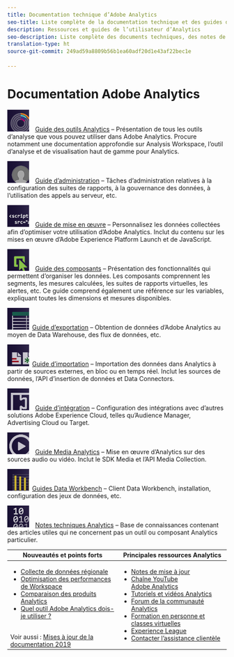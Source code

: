 ```yaml
---
title: Documentation technique d’Adobe Analytics
seo-title: Liste complète de la documentation technique et des guides de l’utilisateur d’auto-assistance relatifs à Adobe Analytics.
description: Ressources et guides de l’utilisateur d’Analytics
seo-description: Liste complète des documents techniques, des notes de mise à jour et des guides de l’utilisateur d’auto-assistance relatifs à Adobe Analytics.
translation-type: ht
source-git-commit: 249ad59a8809b56b1ea60adf20d1e43af22bec1e

---
```



# Documentation Adobe Analytics

[![Outils](assets/analyze_50px.png)](/help/analyze/home.md) [Guide des outils Analytics](/help/analyze/home.md) – Présentation de tous les outils d’analyse que vous pouvez utiliser dans Adobe Analytics. Procure notamment une documentation approfondie sur Analysis Workspace, l’outil d’analyse et de visualisation haut de gamme pour Analytics.

[![Administration](assets/admin_50px.png)](/help/admin/home.md) [Guide d’administration](/help/admin/home.md) – Tâches d’administration relatives à la configuration des suites de rapports, à la gouvernance des données, à l’utilisation des appels au serveur, etc.

[![Mise en œuvre](assets/implement_50px.png)](/help/implement/home.md) [Guide de mise en œuvre](/help/implement/home.md) – Personnalisez les données collectées afin d’optimiser votre utilisation d’Adobe Analytics. Inclut du contenu sur les mises en œuvre d’Adobe Experience Platform Launch et de JavaScript.

[![Composants](assets/components_50px.png)](/help/components/home.md) [Guide des composants](/help/components/home.md) – Présentation des fonctionnalités qui permettent d’organiser les données. Les composants comprennent les segments, les mesures calculées, les suites de rapports virtuelles, les alertes, etc. Ce guide comprend également une référence sur les variables, expliquant toutes les dimensions et mesures disponibles.

[![Exportation](assets/export_50px.png)](/help/export/home.md) [Guide d’exportation](/help/export/home.md) – Obtention de données d’Adobe Analytics au moyen de Data Warehouse, des flux de données, etc.

[![Importation](assets/import_50px.png)](/help/import/home.md) [Guide d’importation](/help/import/home.md) – Importation des données dans Analytics à partir de sources externes, en bloc ou en temps réel. Inclut les sources de données, l’API d’insertion de données et Data Connectors.

[![Intégration](assets/integrate_50px.png)](/help/integrate/home.md) [Guide d’intégration](/help/integrate/home.md) – Configuration des intégrations avec d’autres solutions Adobe Experience Cloud, telles qu’Audience Manager, Advertising Cloud ou Target.

[![Media Analytics](assets/media_50px.png)](https://docs.adobe.com/content/help/fr-FR/media-analytics/using/media-overview.html) [Guide Media Analytics](https://docs.adobe.com/content/help/fr-FR/media-analytics/using/media-overview.html) – Mise en œuvre d’Analytics sur des sources audio ou vidéo. Inclut le SDK Media et l’API Media Collection.

[![DWB](assets/workbench_50px.png)](https://marketing.adobe.com/resources/help/en_US/insight/) [Guides Data Workbench](https://marketing.adobe.com/resources/help/en_US/insight/) – Client Data Workbench, installation, configuration des jeux de données, etc.

[![Notes techniques](assets/technotes_50px.png)](../technotes/home.md) [Notes techniques Analytics](../technotes/home.md) – Base de connaissances contenant des articles utiles qui ne concernent pas un outil ou composant Analytics particulier.

| Nouveautés et points forts | Principales ressources Analytics |
| --- | --- |
| <ul><li>[Collecte de données régionale](../technotes/rdc/regional-data-collection.md)</li><li>[Optimisation des performances de Workspace](/help/analyze/analysis-workspace/optimizing-performance.md)</li><li>[Comparaison des produits Analytics](/help/admin/c-analytics-product-comparison/analytics-product-comparison.md)</li><li>[Quel outil Adobe Analytics dois-je utiliser ?](/help/admin/c-analytics-product-comparison/which-analytics-tool.md)</li></ul><br> Voir aussi : [Mises à jour de la documentation 2019](doc-updates.md) | <ul><li> [Notes de mise à jour](https://marketing.adobe.com/resources/help/fr_FR/whatsnew/)</li><li> [Chaîne YouTube Adobe Analytics](https://www.youtube.com/channel/UC8I6bqCk7gO6YdoMz6W5fvw)</li><li>[Tutoriels et vidéos Analytics](https://helpx.adobe.com/fr/analytics/kt/index/analytics-videos.html)</li><li>[Forum de la communauté Analytics](https://forums.adobe.com/community/experience-cloud/analytics-cloud/analytics)</li><li>[Formation en personne et classes virtuelles](https://training.adobe.com/training/courses.html#solution=adobeAnalytics)</li><li>[Experience League](https://experienceleague.adobe.com/?lang=fr#recommended/solutions/analytics)</li><li>[Contacter l’assistance clientèle](https://helpx.adobe.com/fr/support/analytics.html)</li></ul> |

<!-- Keep around for now

## Analytics reporting capabilities

Here is a comprehensive list of and links to all the reporting capabilities in Adobe Analytics.

* [Analysis Workspace](../analyze/analysis-workspace/analysis-workspace-features.md)
* [Report Builder](../analyze/report-builder/home.md)
* [Data Warehouse](../export/data-warehouse/data-warehouse.md)
* [Mobile Services UI](https://docs.adobe.com/content/help/en/mobile-services/using/home.html)
* [Data Workbench](https://marketing.adobe.com/resources/help/en_US/insight/)
* [Reports & Analytics](../analyze/reports-analytics/getting-started.md)
* [Ad Hoc Analysis](../analyze/ad-hoc-analysis/adhoc-home.md)

### Analytics feature list

*   [Activity Map](/help/analyze/activity-map/activity-map.md)
*   [Anomaly Detection](/help/analyze/analysis-workspace/virtual-analyst/c-anomaly-detection/statistics-anomaly-detection.md)
*   [Bot filtering](/help/admin/admin/bot-rules/bot-rules.md)
*   [Calculated Metrics](/help/components/c-calcmetrics/cm-overview.md)
*   [Classifications](/help/components/c-classifications2/c-classifications.md)
*   [Cohort Analysis](/help/analyze/analysis-workspace/visualizations/cohort-table/cohort-analysis.md)
*   [Contribution Analysis](/help/analyze/analysis-workspace/virtual-analyst/c-anomaly-detection/anomaly-detection.md)
*   [Data Connectors](https://www.adobeexchange.com/experiencecloud.html)
*   [Data Feeds](/help/export/analytics-data-feed/c-getstarted/data-feed-overview.md)   
*   [Data Sources](/help/import/c-data-sources/datasrc-home.md)  
*   [Fallout](/help/analyze/analysis-workspace/visualizations/fallout/fallout-flow.md)
*   [Flow](/help/analyze/analysis-workspace/visualizations/c-flow/flow.md)
*   [Intelligent Alerts](/help/components/c-alerts/intellligent-alerts.md)
*   [Mobile App SDK](https://docs.adobe.com/content/help/en/mobile-services/using/home.html)  
*   [Real-time reporting](/help/components/c-real-time-reporting/realtime.md)
*   [Segmentation](/help/components/c-segmentation/seg-home.md)
*   [Segment Comparison](/help/analyze/analysis-workspace/c-panels/c-segment-comparison/segment-comparison.md)
*   [Video Tracking](https://docs.adobe.com/content/help/en/media-analytics/using/media-overview.html)
*   [Virtual Report Suites](/help/components/vrs/vrs-about.md)

## Contact options

Support delegates can get assisted support via:

**In-Product:**

1.  [Sign in to Adobe Analytics.](https://sc.omniture.com/login/)
2.  Navigate to **Help** > **Customer Care**.  

**Phone:** 1-800-497-0335 (US & Canada).

Get [phone numbers for other regions](https://helpx.adobe.com/contact/dma-external/DMACustomeCareRegionalPhoneNumbers.html).

**Email:**

1.  Include [case details](https://helpx.adobe.com/experience-cloud/enterprise-email-support-guidelines.html) to open a ticket via email. 
1.  Send your case to [customercare@adobe.com](mailto:customercare@adobe.com).

Not sure if you’re a **support delegate**? Find out if this [user type applies to you](https://helpx.adobe.com/experience-cloud/supported-users.html) and learn about our [enterprise support terms](https://helpx.adobe.com/support/programs/enterprise-support-terms.html).  
 -->
